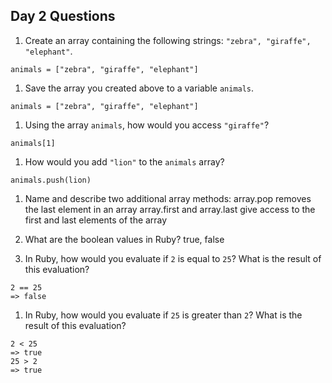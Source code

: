 ## Day 2 Questions

1. Create an array containing the following strings: `"zebra", "giraffe", "elephant"`.

```
animals = ["zebra", "giraffe", "elephant"]
```

1. Save the array you created above to a variable `animals`.
```
animals = ["zebra", "giraffe", "elephant"]
```

1. Using the array `animals`, how would you access `"giraffe"`?
```
animals[1]
```

1. How would you add `"lion"` to the `animals` array?
```
animals.push(lion)
```

1. Name and describe two additional array methods:
array.pop removes the last element in an array
array.first and array.last give access to the first and last elements of the array

1. What are the boolean values in Ruby?
true, false

1. In Ruby, how would you evaluate if `2` is equal to `25`? What is the result of this evaluation?
```
2 == 25
=> false
```


1. In Ruby, how would you evaluate if `25` is greater than `2`? What is the result of this evaluation?
```
2 < 25
=> true
25 > 2
=> true
```
